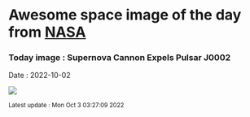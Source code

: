 
  # Awesome space image of the day from [NASA](https://api.nasa.gov/)

  ### Today image : Supernova Cannon Expels Pulsar J0002
  Date : 2022-10-02

  ![](https://apod.nasa.gov/apod/image/2210/CannonSupernova_English_960.jpg)

  <small>Latest update : Mon Oct  3 03:27:09 2022</small>
